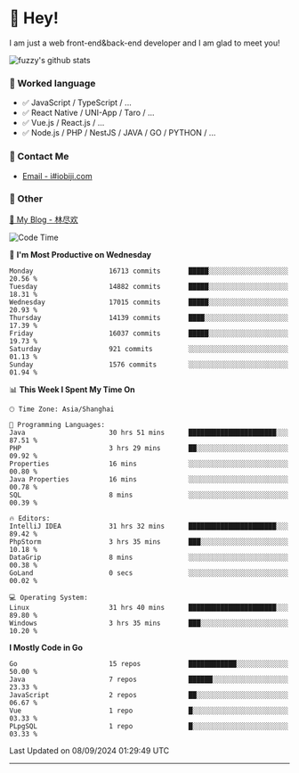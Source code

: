 # 👋 Hey!

I am just a web front-end&back-end developer and I am glad to meet you!

![fuzzy's github stats](https://github-readme-stats.vercel.app/api?username=JaydenForYou&&show_icons=true&&title_color=1abc9c&&icon_color=1abc9c)


### 📝 Worked language

- ✅ JavaScript / TypeScript / ...
- ✅ React Native / UNI-App / Taro / ...
- ✅ Vue.js / React.js / ...
- ✅ Node.js / PHP / NestJS / JAVA / GO / PYTHON / ...

### 📮 Contact Me

- [Email - i#iobiji.com](mailto:i@iobiji.com)


### 🤪 Other

[📌 My Blog - 林尽欢](https://iobiji.com)

<!--START_SECTION:waka-->
![Code Time](http://img.shields.io/badge/Code%20Time-1%2C031%20hrs%2049%20mins-blue)

📅 **I'm Most Productive on Wednesday** 

```text
Monday                   16713 commits       █████░░░░░░░░░░░░░░░░░░░░   20.56 % 
Tuesday                  14882 commits       █████░░░░░░░░░░░░░░░░░░░░   18.31 % 
Wednesday                17015 commits       █████░░░░░░░░░░░░░░░░░░░░   20.93 % 
Thursday                 14139 commits       ████░░░░░░░░░░░░░░░░░░░░░   17.39 % 
Friday                   16037 commits       █████░░░░░░░░░░░░░░░░░░░░   19.73 % 
Saturday                 921 commits         ░░░░░░░░░░░░░░░░░░░░░░░░░   01.13 % 
Sunday                   1576 commits        ░░░░░░░░░░░░░░░░░░░░░░░░░   01.94 % 
```


📊 **This Week I Spent My Time On** 

```text
🕑︎ Time Zone: Asia/Shanghai

💬 Programming Languages: 
Java                     30 hrs 51 mins      ██████████████████████░░░   87.51 % 
PHP                      3 hrs 29 mins       ██░░░░░░░░░░░░░░░░░░░░░░░   09.92 % 
Properties               16 mins             ░░░░░░░░░░░░░░░░░░░░░░░░░   00.80 % 
Java Properties          16 mins             ░░░░░░░░░░░░░░░░░░░░░░░░░   00.78 % 
SQL                      8 mins              ░░░░░░░░░░░░░░░░░░░░░░░░░   00.39 % 

🔥 Editors: 
IntelliJ IDEA            31 hrs 32 mins      ██████████████████████░░░   89.42 % 
PhpStorm                 3 hrs 35 mins       ███░░░░░░░░░░░░░░░░░░░░░░   10.18 % 
DataGrip                 8 mins              ░░░░░░░░░░░░░░░░░░░░░░░░░   00.38 % 
GoLand                   0 secs              ░░░░░░░░░░░░░░░░░░░░░░░░░   00.02 % 

💻 Operating System: 
Linux                    31 hrs 40 mins      ██████████████████████░░░   89.80 % 
Windows                  3 hrs 35 mins       ███░░░░░░░░░░░░░░░░░░░░░░   10.20 % 
```

**I Mostly Code in Go** 

```text
Go                       15 repos            ████████████░░░░░░░░░░░░░   50.00 % 
Java                     7 repos             ██████░░░░░░░░░░░░░░░░░░░   23.33 % 
JavaScript               2 repos             ██░░░░░░░░░░░░░░░░░░░░░░░   06.67 % 
Vue                      1 repo              █░░░░░░░░░░░░░░░░░░░░░░░░   03.33 % 
PLpgSQL                  1 repo              █░░░░░░░░░░░░░░░░░░░░░░░░   03.33 % 
```




 Last Updated on 08/09/2024 01:29:49 UTC
<!--END_SECTION:waka-->
---
